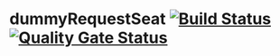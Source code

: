 # dummyRequestSeat [![Build Status](https://travis-ci.com/FiloBriscese/dummyRequestSeat.svg?branch=main)](https://travis-ci.com/FiloBriscese/dummyRequestSeat) [![Quality Gate Status](https://sonarcloud.io/api/project_badges/measure?project=FiloBriscese_dummyRequestSeat&metric=alert_status)](https://sonarcloud.io/dashboard?id=FiloBriscese_dummyRequestSeat)
